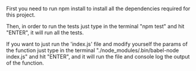 First you need to run npm install to install all the dependencies required for this project.

Then, in order to run the tests just type in the terminal "npm test" and hit "ENTER", it will run  all the tests.

If you want to just run the 'index.js' file and modify yourself the params of the function just type in the terminal
"./node_modules/.bin/babel-node index.js" and hit "ENTER", and it will run the file and console log the output of the function.